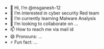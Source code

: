 - 👋 Hi, I’m @msganesh-12
- 👀 I’m interested in cyber security Red team
- 🌱 I’m currently learning Malware Analysis
- 💞️ I’m looking to collaborate on ...
- 📫 How to reach me via mail id
- 😄 Pronouns: ...
- ⚡ Fun fact: ...

<!---
msganesh-12/msganesh-12 is a ✨ special ✨ repository because its `README.md` (this file) appears on your GitHub profile.
You can click the Preview link to take a look at your changes.
--->
